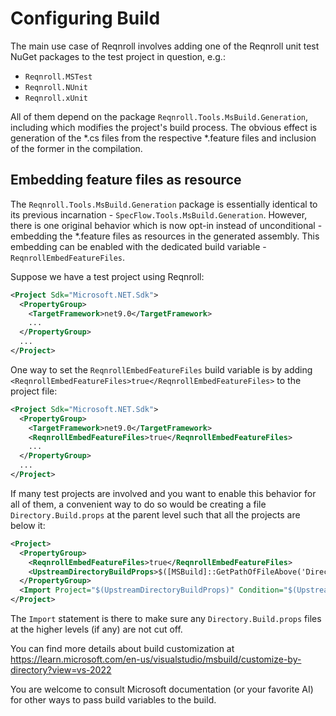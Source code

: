# Configuring Build
The main use case of Reqnroll involves adding one of the Reqnroll unit test NuGet packages to the test project in question, e.g.:
- `Reqnroll.MSTest`
- `Reqnroll.NUnit`
- `Reqnroll.xUnit`

All of them depend on the package `Reqnroll.Tools.MsBuild.Generation`, including which modifies the project's build process. The obvious effect is generation of the *.cs files from the respective *.feature files and inclusion of the former in the compilation.

## Embedding feature files as resource
The `Reqnroll.Tools.MsBuild.Generation` package is essentially identical to its previous incarnation - `SpecFlow.Tools.MsBuild.Generation`. However, there is one original behavior which is now opt-in instead of unconditional - embedding the *.feature files as resources in the generated assembly. This embedding can be enabled with the dedicated build variable - `ReqnrollEmbedFeatureFiles`.

Suppose we have a test project using Reqnroll:
```xml
<Project Sdk="Microsoft.NET.Sdk">
  <PropertyGroup>
    <TargetFramework>net9.0</TargetFramework>
    ...
  </PropertyGroup>
  ...
</Project>
```
One way to set the `ReqnrollEmbedFeatureFiles` build variable is by adding `<ReqnrollEmbedFeatureFiles>true</ReqnrollEmbedFeatureFiles>` to the project file:
```xml
<Project Sdk="Microsoft.NET.Sdk">
  <PropertyGroup>
    <TargetFramework>net9.0</TargetFramework>
    <ReqnrollEmbedFeatureFiles>true</ReqnrollEmbedFeatureFiles>
    ...
  </PropertyGroup>
  ...
</Project>
```
If many test projects are involved and you want to enable this behavior for all of them, a convenient way to do so would be creating a file `Directory.Build.props` at the parent level such that all the projects are below it:
```xml
<Project>
  <PropertyGroup>
    <ReqnrollEmbedFeatureFiles>true</ReqnrollEmbedFeatureFiles>
    <UpstreamDirectoryBuildProps>$([MSBuild]::GetPathOfFileAbove('Directory.Build.props', '$(MSBuildThisFileDirectory)\..\'))</UpstreamDirectoryBuildProps>
  </PropertyGroup>
  <Import Project="$(UpstreamDirectoryBuildProps)" Condition="$(UpstreamDirectoryBuildProps) != ''" />
</Project>
```
The `Import` statement is there to make sure any `Directory.Build.props` files at the higher levels (if any) are not cut off.

You can find more details about build customization at https://learn.microsoft.com/en-us/visualstudio/msbuild/customize-by-directory?view=vs-2022

You are welcome to consult Microsoft documentation (or your favorite AI) for other ways to pass build variables to the build.